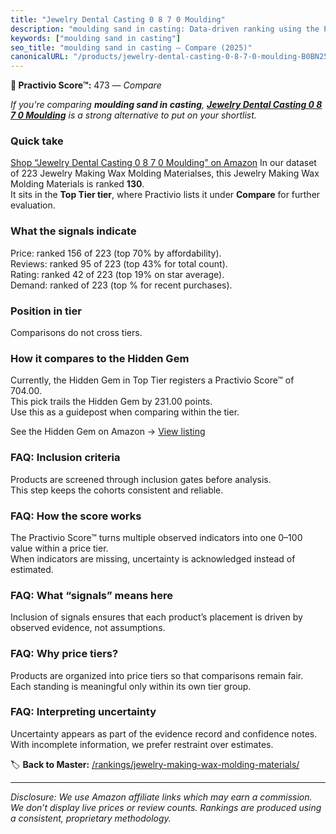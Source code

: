 ```yaml
---
title: "Jewelry Dental Casting 0 8 7 0 Moulding"
description: "moulding sand in casting: Data-driven ranking using the Practivio Score™. Positioned by quality, value, demand, findability, momentum."
keywords: ["moulding sand in casting"]
seo_title: "moulding sand in casting — Compare (2025)"
canonicalURL: "/products/jewelry-dental-casting-0-8-7-0-moulding-B0BN25Q8YJ/"
---
```


**🛒 Practivio Score™:** 473 — _Compare_


*If you're comparing **moulding sand in casting**, **[Jewelry Dental Casting 0 8 7 0 Moulding](https://www.amazon.com/dp/B0BN25Q8YJ?tag=practivio-20)** is a strong alternative to put on your shortlist.*
### Quick take
[Shop “Jewelry Dental Casting 0 8 7 0 Moulding” on Amazon](https://www.amazon.com/dp/B0BN25Q8YJ?tag=practivio-20)
In our dataset of 223 Jewelry Making Wax Molding Materialses, this Jewelry Making Wax Molding Materials is ranked **130**.  
It sits in the **Top Tier tier**, where Practivio lists it under **Compare** for further evaluation.

### What the signals indicate
Price: ranked 156 of 223 (top 70% by affordability).  
Reviews: ranked 95 of 223 (top 43% for total count).  
Rating: ranked 42 of 223 (top 19% on star average).  
Demand: ranked  of 223 (top % for recent purchases).

### Position in tier
Comparisons do not cross tiers.

### How it compares to the Hidden Gem
Currently, the Hidden Gem in Top Tier registers a Practivio Score™ of 704.00.  
This pick trails the Hidden Gem by 231.00 points.  
Use this as a guidepost when comparing within the tier.  

See the Hidden Gem on Amazon → [View listing](https://www.amazon.com/dp/B0C6DQZQCQ?tag=practivio-20)

### FAQ: Inclusion criteria
Products are screened through inclusion gates before analysis.  
This step keeps the cohorts consistent and reliable.

### FAQ: How the score works
The Practivio Score™ turns multiple observed indicators into one 0–100 value within a price tier.  
When indicators are missing, uncertainty is acknowledged instead of estimated.

### FAQ: What “signals” means here
Inclusion of signals ensures that each product’s placement is driven by observed evidence, not assumptions.

### FAQ: Why price tiers?
Products are organized into price tiers so that comparisons remain fair.  
Each standing is meaningful only within its own tier group.

### FAQ: Interpreting uncertainty
Uncertainty appears as part of the evidence record and confidence notes.  
With incomplete information, we prefer restraint over estimates.

<!-- Missing template for Compare/CompareWithinPriceClass -->


🏷️ **Back to Master:** [/rankings/jewelry-making-wax-molding-materials/](/rankings/jewelry-making-wax-molding-materials/)

---
_Disclosure: We use Amazon affiliate links which may earn a commission. We don’t display live prices or review counts. Rankings are produced using a consistent, proprietary methodology._
